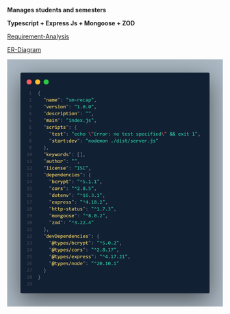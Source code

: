 **Manages students and semesters**

**Typescript + Express Js + Mongoose + ZOD**

[Requirement-Analysis](https://docs.google.com/document/d/1FR5lzuZm-2_8JFaflmVfoRgGxInm_oZaxqZ2B3feJis/edit?usp=sharing)

[ER-Diagram](https://lucid.app/lucidchart/90eeafcd-246b-4d4d-a332-a5aac409e519/edit?viewport_loc=-917%2C731%2C2694%2C1250%2C0_0&invitationId=inv_edfecbfa-2be4-4725-945b-4bb6b14aa13f)

<img src="./assets/code.png">
